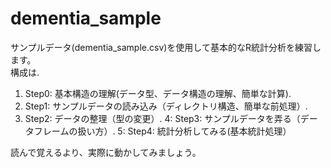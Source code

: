 # dementia_sample

サンプルデータ(dementia_sample.csv)を使用して基本的なR統計分析を練習します。  
構成は. 
1. Step0: 基本構造の理解(データ型、データ構造の理解、簡単な計算). 
2. Step1: サンプルデータの読み込み（ディレクトリ構造、簡単な前処理）. 
3. Step2: データの整理（型の変更）. 
4: Step3: サンプルデータを弄る（データフレームの扱い方）. 
5: Step4: 統計分析してみる(基本統計処理）

読んで覚えるより、実際に動かしてみましょう。